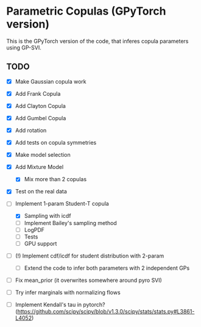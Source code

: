 # Parametric Copulas (GPyTorch version)

This is the GPyTorch version of the code, that inferes copula parameters using GP-SVI.

## TODO

- [x] Make Gaussian copula work
- [x] Add Frank Copula
- [x] Add Clayton Copula
- [x] Add Gumbel Copula
- [x] Add rotation
- [x] Add tests on copula symmetries
- [x] Make model selection
- [x] Add Mixture Model
	- [x] Mix more than 2 copulas
- [x] Test on the real data
- [ ] Implement 1-param Student-T copula
	- [x] Sampling with icdf
	- [ ] Implement Bailey's sampling method
	- [ ] LogPDF
	- [ ] Tests
	- [ ] GPU support
- [ ] (!) Implement cdf/icdf for student distribution with 2-param
	- [ ] Extend the code to infer both parameters with 2 independent GPs
- [ ] Fix mean_prior (it overwrites somewhere around pyro SVI) 
- [ ] Try infer marginals with normalizing flows 
- [ ] Implement Kendall's tau in pytorch? (https://github.com/scipy/scipy/blob/v1.3.0/scipy/stats/stats.py#L3861-L4052)

